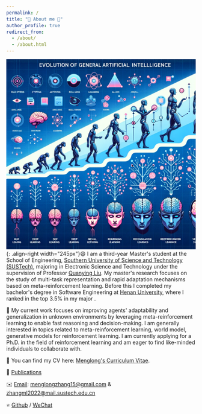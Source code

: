```yaml
---
permalink: /
title: "👋 About me 🎉️"
author_profile: true
redirect_from: 
  - /about/
  - /about.html
---
```

![aaai](/images/figureai.png){: .align-right width="245px"}:smile: I am a third-year Master's student at the School of Engineering, [Southern University of Science and Technology (SUSTech)](https://www.sustech.edu.cn/en/), majoring in Electronic Science and Technology under the supervision of Professor [Quanying Liu](https://faculty.sustech.edu.cn/?tagid=liuqy&iscss=1&snapid=1&orderby=date&go=2). My master's research focuses on the study of multi-task representation and rapid adaptation mechanisms based on meta-reinforcement learning. Before this I completed my bachelor's degree in Software Engineering at [Henan University](https://iao.henu.edu.cn/yw/Home.htm), where I ranked in the top 3.5% in my major .

🚀️ My current work focuses on improving agents' adaptability and generalization in unknown environments by leveraging meta-reinforcement learning to enable fast reasoning and decision-making. I am generally interested in topics related to meta-reinforcement learning, world model, generative models for reinforcement learning. I am currently applying for a Ph.D. in the field of reinforcement learning and am eager to find like-minded individuals to collaborate with.

🤝 You can find my CV here: [Menglong's Curriculum Vitae](../assets/zml_CV.pdf).

📖 [Publications](https://menglong-zhang.github.io/publications/)

✉️ [Email](mailto:menglongzhang15@gmail.com): menglongzhang15@gmail.com & zhangml2022@mail.sustech.edu.cn

⭐️ [Github](https://github.com/SCI-I)  /  [WeChat](../assets/WeChat.png)
